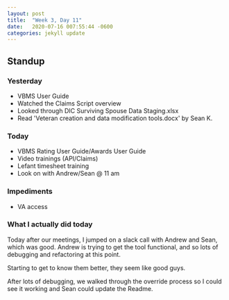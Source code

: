 ```yaml
---
layout: post
title:  "Week 3, Day 11"
date:   2020-07-16 007:55:44 -0600
categories: jekyll update
---
```


## Standup

### Yesterday
* VBMS User Guide
* Watched the Claims Script overview
* Looked through DIC Surviving Spouse Data Staging.xlsx
* Read 'Veteran creation and data modification tools.docx' by Sean K.

### Today
* VBMS Rating User Guide/Awards User Guide
* Video trainings (API/Claims)
* Lefant timesheet training
* Look on with Andrew/Sean @ 11 am

### Impediments
* VA access

### What I actually did today

Today after our meetings, I jumped on a slack call with Andrew and Sean, which was good. Andrew is trying to get the tool functional, and so lots of debugging and refactoring at this point. 

Starting to get to know them better, they seem like good guys. 

After lots of debugging, we walked through the override process so I could see it working and Sean could update the Readme.